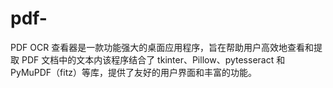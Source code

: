 # pdf-
PDF OCR 查看器是一款功能强大的桌面应用程序，旨在帮助用户高效地查看和提取 PDF 文档中的文本内该程序结合了 tkinter、Pillow、pytesseract 和 PyMuPDF（fitz）等库，提供了友好的用户界面和丰富的功能。
